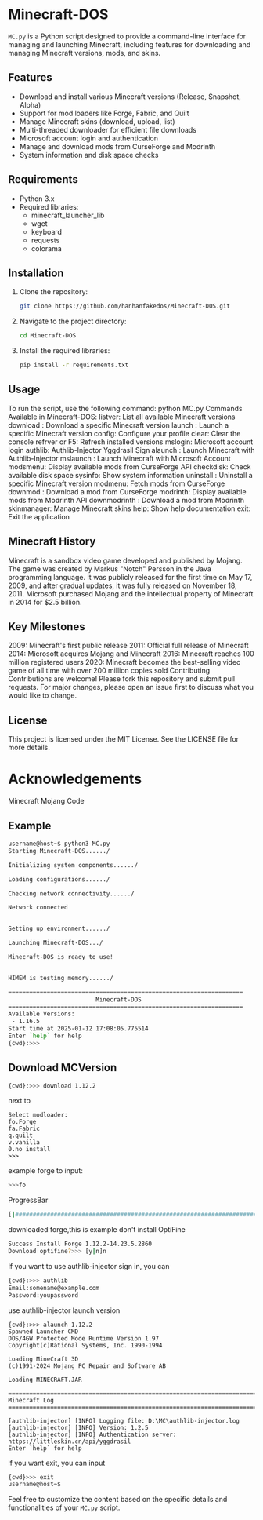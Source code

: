 # Minecraft-DOS

`MC.py` is a Python script designed to provide a command-line interface for managing and launching Minecraft, including features for downloading and managing Minecraft versions, mods, and skins.

## Features

- Download and install various Minecraft versions (Release, Snapshot, Alpha)
- Support for mod loaders like Forge, Fabric, and Quilt
- Manage Minecraft skins (download, upload, list)
- Multi-threaded downloader for efficient file downloads
- Microsoft account login and authentication
- Manage and download mods from CurseForge and Modrinth
- System information and disk space checks

## Requirements

- Python 3.x
- Required libraries:
    - minecraft_launcher_lib
    - wget
    - keyboard
    - requests
    - colorama

## Installation

1. Clone the repository:
    ```sh
    git clone https://github.com/hanhanfakedos/Minecraft-DOS.git
    ```
2. Navigate to the project directory:
    ```sh
    cd Minecraft-DOS
    ```
3. Install the required libraries:
    ```sh
    pip install -r requirements.txt
    ```

## Usage

To run the script, use the following command:
python MC.py
Commands Available in Minecraft-DOS:
listver: List all available Minecraft versions
download <version>: Download a specific Minecraft version
launch <version>: Launch a specific Minecraft version
config: Configure your profile
clear: Clear the console
refrver or F5: Refresh installed versions
mslogin: Microsoft account login
authlib: Authlib-Injector Yggdrasil Sign
alaunch <version>: Launch Minecraft with Authlib-Injector
mslaunch <version>: Launch Minecraft with Microsoft Account
modsmenu: Display available mods from CurseForge API
checkdisk: Check available disk space
sysinfo: Show system information
uninstall <version>: Uninstall a specific Minecraft version
modmenu: Fetch mods from CurseForge
downmod <ModName> <GameVersion>: Download a mod from CurseForge
modrinth: Display available mods from Modrinth API
downmodrinth <ModID> <GameVersion>: Download a mod from Modrinth
skinmanager: Manage Minecraft skins
help: Show help documentation
exit: Exit the application

## Minecraft History
Minecraft is a sandbox video game developed and published by Mojang. The game was created by Markus "Notch" Persson in the Java programming language. It was publicly released for the first time on May 17, 2009, and after gradual updates, it was fully released on November 18, 2011. Microsoft purchased Mojang and the intellectual property of Minecraft in 2014 for $2.5 billion.

## Key Milestones
2009: Minecraft's first public release
2011: Official full release of Minecraft
2014: Microsoft acquires Mojang and Minecraft
2016: Minecraft reaches 100 million registered users
2020: Minecraft becomes the best-selling video game of all time with over 200 million copies sold
Contributing
Contributions are welcome! Please fork this repository and submit pull requests. For major changes, please open an issue first to discuss what you would like to change.

## License
This project is licensed under the MIT License. See the LICENSE file for more details.

# Acknowledgements
Minecraft
Mojang
Code

## Example
```sh
username@host~$ python3 MC.py
Starting Minecraft-DOS....../

Initializing system components....../

Loading configurations....../

Checking network connectivity....../

Network connected


Setting up environment....../

Launching Minecraft-DOS.../

Minecraft-DOS is ready to use!


HIMEM is testing memory....../

===================================================================
                         Minecraft-DOS
===================================================================
Available Versions:
 - 1.16.5
Start time at 2025-01-12 17:08:05.775514
Enter `help` for help
{cwd}:>>>
```
## Download MCVersion
```sh
{cwd}:>>> download 1.12.2
```
next to
```
Select modloader:
fo.Forge
fa.Fabric
q.quilt
v.vanilla
0.no install
>>>
```
example forge to input:
```sh
>>>fo
```
ProgressBar
```sh
[|####################################################################################################=>|Downloaded:207/207|100%|Task:Install java runtime]
```
downloaded forge,this is example don't install OptiFine
```sh
Success Install Forge 1.12.2-14.23.5.2860
Download optifine?>>> [y|n]n
```
If you want to use authlib-injector sign in, you can
```sh
{cwd}:>>> authlib
Email:somename@example.com
Password:youpassword
```
use authlib-injector launch version
```
{cwd}:>>> alaunch 1.12.2
Spawned Launcher CMD
DOS/4GW Protected Mode Runtime Version 1.97
Copyright(c)Rational Systems, Inc. 1990-1994

Loading MineCraft 3D
(c)1991-2024 Mojang PC Repair and Software AB

Loading MINECRAFT.JAR

==============================================================================
Minecraft Log
==============================================================================

[authlib-injector] [INFO] Logging file: D:\MC\authlib-injector.log
[authlib-injector] [INFO] Version: 1.2.5
[authlib-injector] [INFO] Authentication server: https://littleskin.cn/api/yggdrasil
Enter `help` for help
```
if you want exit, you can input <exit>
```sh
{cwd}>>> exit
username@host~$
```

Feel free to customize the content based on the specific details and functionalities of your `MC.py` script.
